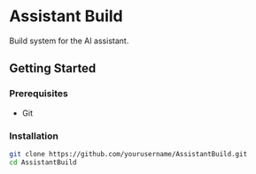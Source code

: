# Assistant Build

Build system for the AI assistant.

## Getting Started

### Prerequisites

- Git

### Installation

```bash
git clone https://github.com/yourusername/AssistantBuild.git
cd AssistantBuild
```
